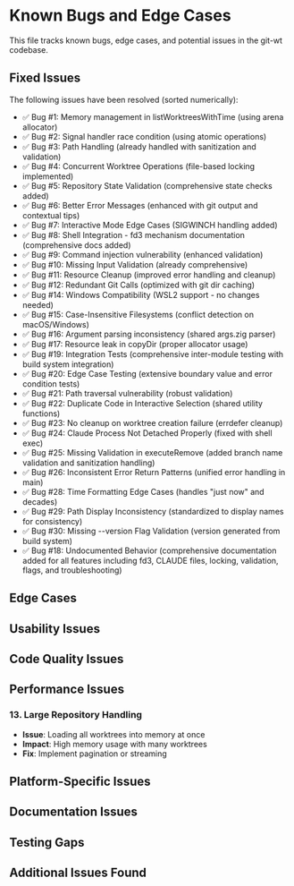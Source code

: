 # Known Bugs and Edge Cases

This file tracks known bugs, edge cases, and potential issues in the git-wt codebase.

## Fixed Issues
The following issues have been resolved (sorted numerically):
- ✅ Bug #1: Memory management in listWorktreesWithTime (using arena allocator)
- ✅ Bug #2: Signal handler race condition (using atomic operations)
- ✅ Bug #3: Path Handling (already handled with sanitization and validation)
- ✅ Bug #4: Concurrent Worktree Operations (file-based locking implemented)
- ✅ Bug #5: Repository State Validation (comprehensive state checks added)
- ✅ Bug #6: Better Error Messages (enhanced with git output and contextual tips)
- ✅ Bug #7: Interactive Mode Edge Cases (SIGWINCH handling added)
- ✅ Bug #8: Shell Integration - fd3 mechanism documentation (comprehensive docs added)
- ✅ Bug #9: Command injection vulnerability (enhanced validation)
- ✅ Bug #10: Missing Input Validation (already comprehensive)
- ✅ Bug #11: Resource Cleanup (improved error handling and cleanup)
- ✅ Bug #12: Redundant Git Calls (optimized with git dir caching)
- ✅ Bug #14: Windows Compatibility (WSL2 support - no changes needed)
- ✅ Bug #15: Case-Insensitive Filesystems (conflict detection on macOS/Windows)
- ✅ Bug #16: Argument parsing inconsistency (shared args.zig parser)
- ✅ Bug #17: Resource leak in copyDir (proper allocator usage)
- ✅ Bug #19: Integration Tests (comprehensive inter-module testing with build system integration)
- ✅ Bug #20: Edge Case Testing (extensive boundary value and error condition tests)
- ✅ Bug #21: Path traversal vulnerability (robust validation)
- ✅ Bug #22: Duplicate Code in Interactive Selection (shared utility functions)
- ✅ Bug #23: No cleanup on worktree creation failure (errdefer cleanup)
- ✅ Bug #24: Claude Process Not Detached Properly (fixed with shell exec)
- ✅ Bug #25: Missing Validation in executeRemove (added branch name validation and sanitization handling)
- ✅ Bug #26: Inconsistent Error Return Patterns (unified error handling in main)
- ✅ Bug #28: Time Formatting Edge Cases (handles "just now" and decades)
- ✅ Bug #29: Path Display Inconsistency (standardized to display names for consistency)
- ✅ Bug #30: Missing --version Flag Validation (version generated from build system)
- ✅ Bug #18: Undocumented Behavior (comprehensive documentation added for all features including fd3, CLAUDE files, locking, validation, flags, and troubleshooting)


## Edge Cases



## Usability Issues


## Code Quality Issues


## Performance Issues

### 13. Large Repository Handling
- **Issue**: Loading all worktrees into memory at once
- **Impact**: High memory usage with many worktrees
- **Fix**: Implement pagination or streaming

## Platform-Specific Issues

## Documentation Issues

## Testing Gaps

## Additional Issues Found


